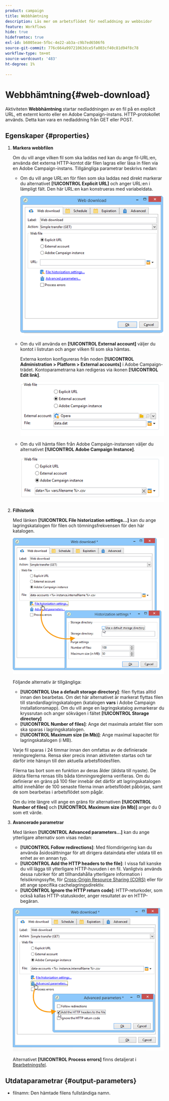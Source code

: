 ```yaml
---
product: campaign
title: Webbhämtning
description: Läs mer om arbetsflödet för nedladdning av webbsidor
feature: Workflows
hide: true
hidefromtoc: true
exl-id: b6005eae-5fbc-4e22-ab3a-c9b7ed6506f6
source-git-commit: 776c664a99721063dce5fa003cf40c81d94f8c78
workflow-type: tm+mt
source-wordcount: '483'
ht-degree: 1%

---
```


# Webbhämtning{#web-download}



Aktiviteten **Webbhämtning** startar nedladdningen av en fil på en explicit URL, ett externt konto eller en Adobe Campaign-instans. HTTP-protokollet används. Detta kan vara en nedladdning från GET eller POST.

## Egenskaper {#properties}

1. **Markera webbfilen**

   Om du vill ange vilken fil som ska laddas ned kan du ange fil-URL:en, använda det externa HTTP-kontot där filen lagras eller läsa in filen via en Adobe Campaign-instans. Tillgängliga parametrar beskrivs nedan:

   * Om du vill ange URL:en för filen som ska laddas ned direkt markerar du alternativet **[!UICONTROL Explicit URL]** och anger URL:en i lämpligt fält. Den här URL:en kan konstrueras med variabeldata.

     ![](assets/download_web_edit.png)

   * Om du vill använda en **[!UICONTROL External account]** väljer du kontot i listrutan och anger vilken fil som ska hämtas.

     Externa konton konfigureras från noden **[!UICONTROL Administration > Platform > External accounts]** i Adobe Campaign-trädet. Kontoparametrarna kan redigeras via ikonen **[!UICONTROL Edit link]**.

     ![](assets/download_web_edit_external.png)

   * Om du vill hämta filen från Adobe Campaign-instansen väljer du alternativet **[!UICONTROL Adobe Campaign Instance]**.

     ![](assets/download_web_edit_instance.png)

1. **Filhistorik**

   Med länken **[!UICONTROL File historization settings...]** kan du ange lagringskatalogen för filen och tömningsfrekvensen för den här katalogen.

   ![](assets/download_web_edit_hist.png)

   Följande alternativ är tillgängliga:

   * **[!UICONTROL Use a default storage directory]**: filen flyttas alltid innan den bearbetas. Om det här alternativet är markerat flyttas filen till standardlagringskatalogen (katalogen **vars** i Adobe Campaign installationsmapp). Om du vill ange en lagringskatalog avmarkerar du kryssrutan och anger sökvägen i fältet **[!UICONTROL Storage directory]**
   * **[!UICONTROL Number of files]**: Ange det maximala antalet filer som ska sparas i lagringskatalogen.
   * **[!UICONTROL Maximum size (in Mb)]**: Ange maximal kapacitet för lagringskatalogen (i MB).

   Varje fil sparas i 24 timmar innan den omfattas av de definierade reningsreglerna. Rensa sker precis innan aktiviteten startas och tar därför inte hänsyn till den aktuella arbetsflödesfilen.

   Filerna tas bort som en funktion av deras ålder (äldsta till nyaste). De äldsta filerna rensas tills båda tömningsreglerna verifieras. Om du definierar en gräns på 100 filer innebär det därför att lagringskatalogen alltid innehåller de 100 senaste filerna innan arbetsflödet påbörjas, samt de som bearbetas i arbetsflödet som pågår.

   Om du inte längre vill ange en gräns för alternativen **[!UICONTROL Number of files]** och **[!UICONTROL Maximum size (in Mb)]** anger du 0 som ett värde.

1. **Avancerade parametrar**

   Med länken **[!UICONTROL Advanced parameters...]** kan du ange ytterligare alternativ som visas nedan:

   * **[!UICONTROL Follow redirections]**: Med filomdirigering kan du använda åsidosättningar för att dirigera dataindata eller utdata till en enhet av en annan typ.
   * **[!UICONTROL Add the HTTP headers to the file]**: I vissa fall kanske du vill lägga till ytterligare HTTP-huvuden i en fil. Vanligtvis används dessa rubriker för att tillhandahålla ytterligare information i felsökningssyfte, för [Cross-Origin Resource Sharing (CORS)](https://developer.mozilla.org/docs/Web/HTTP/CORS) eller för att ange specifika cachelagringsdirektiv.
   * **[!UICONTROL Ignore the HTTP return code]**: HTTP-returkoder, som också kallas HTTP-statuskoder, anger resultatet av en HTTP-begäran.

   ![](assets/download_web_edit_advanced.png)

   Alternativet **[!UICONTROL Process errors]** finns detaljerat i [Bearbetningsfel](monitoring-workflow-execution.md#processing-errors).

## Utdataparametrar {#output-parameters}

* filnamn: Den hämtade filens fullständiga namn.
